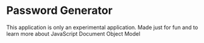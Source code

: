 # Password Generator

This application is only an experimental application. Made just for fun and to learn more about JavaScript Document Object Model